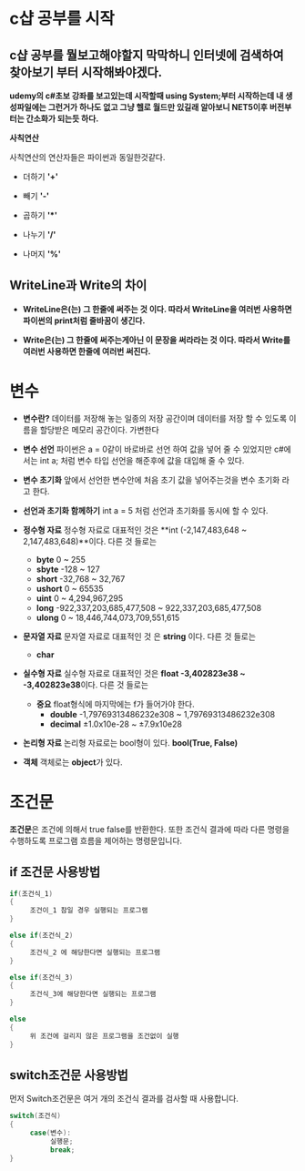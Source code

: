 # c샵 공부를 시작
## c샵 공부를 뭘보고해야할지 막막하니 인터넷에 검색하여 찾아보기 부터 시작해봐야겠다.

**udemy의 c#초보 강좌를 보고있는데 시작할때 using System;부터 시작하는데 내 생성파일에는 그런거가 하나도 없고 그냥 헬로 월드만 있길래 알아보니 NET5이후 버전부터는 간소화가 되는듯 하다.**




**사칙연산**

사칙연산의 연산자들은 파이썬과 동일한것같다.

* 더하기
     **'+'**

* 빼기 
     **'-'**

* 곱하기
     **'*'**

* 나누기
     **'/'**

* 나머지
     **'%'**

## WriteLine과 Write의 차이

* **WriteLine은(는) 그 한줄에 써주는 것 이다. 따라서 WriteLine을 여러번 사용하면 파이썬의 print처럼 줄바꿈이 생긴다.**

* **Write은(는) 그 한줄에 써주는게아닌 이 문장을 써라라는 것 이다. 따라서 Write를 여러번 사용하면 한줄에 여러번 써진다.**

# 변수

* **변수란?** 데이터를 저장해 놓는 일종의 저장 공간이며 데이터를 저장 할 수 있도록 이름을 할당받은 메모리 공간이다. 가변한다

* **변수 선언** 파이썬은 a = 0같이 바로바로 선언 하여 값을 넣어 줄 수 있었지만 c#에서는 int a; 처럼 변수 타입 선언을 해준후에 값을 대입해 줄 수 있다.
* **변수 초기화** 앞에서 선언한 변수안에 처음 초기 값을 넣어주는것을 변수 초기화 라고 한다.

* **선언과 초기화 함께하기** int a = 5 처럼 선언과 초기화를 동시에 할 수 있다.

* **정수형 자료** 정수형 자료로 대표적인 것은 **int (-2,147,483,648 ~ 2,147,483,648)**이다. 다른 것 들로는  
     * **byte** 0 ~ 255 
     * **sbyte** -128 ~ 127
     * **short** -32,768 ~ 32,767
     * **ushort** 0 ~ 65535
     * **uint** 0 ~ 4,294,967,295
     * **long** -922,337,203,685,477,508 ~ 922,337,203,685,477,508
     * **ulong** 0 ~ 18,446,744,073,709,551,615
* **문자열 자료** 문자열 자료로 대표적인 것 은 **string** 이다. 다른 것 들로는
     * **char**

* **실수형 자료** 실수형 자료로 대표적인 것은 **float -3,402823e38 ~ -3,402823e38**이다. 다른 것 들로는
     * **중요** float형식에 마지막에는 f가 들어가야 한다. 
          * **double** -1,79769313486232e308 ~ 1,79769313486232e308
          * **decimal** ±1.0x10e-28 ~ ±7.9x10e28

* **논리형 자료** 논리형 자료로는 bool형이 있다. **bool(True, False)**

* **객체** 객체로는 **object**가 있다.

# 조건문

**조건문**은 조건에 의해서 true false를 반환한다. 또한 조건식 결과에 따라 다른 명령을 수행하도록 프로그램 흐름을 제어하는 명령문입니다.

## if 조건문 사용방법
```c#
if(조건식_1)
{
     조건이_1 참일 경우 실행되는 프로그램
}

else if(조건식_2)
{
     조건식_2 에 해당한다면 실행되는 프로그램
}

else if(조건식_3)
{
     조건식_3에 해당한다면 실행되는 프로그램
}

else
{
     위 조건에 걸리지 않은 프로그램을 조건없이 실행 
}
```
## switch조건문 사용방법
먼저 Switch조건문은 여거 개의 조건식 결과를 검사할 때 사용합니다.
```c#
switch(조건식)
{
     case(변수):
          실행문;
          break;
} 
```